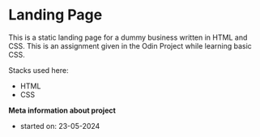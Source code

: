 # Landing Page
This is a static landing page for a dummy business written in HTML and CSS. This is an assignment given in the Odin Project while learning basic CSS.

Stacks used here:
- HTML
- CSS

**Meta information about project**
- started on: 23-05-2024